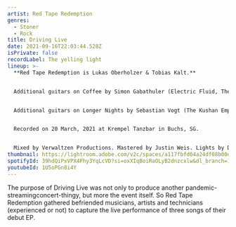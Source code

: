 ```yaml
---
artist: Red Tape Redemption
genres:
  - Stoner
  - Rock
title: Driving Live
date: 2021-09-16T22:03:44.528Z
isPrivate: false
recordLabel: The yelling light
lineup: >-
  **Red Tape Redemption is Lukas Oberholzer & Tobias Kalt.**


  Additional guitars on Coffee by Simon Gabathuler (Electric Fluid, The Mailbox Project).


  Additional guitars on Longer Nights by Sebastian Vogt (The Kushan Empire, Forlet Sires, Megaton Sword).


  Recorded on 20 March, 2021 at Krempel Tanzbar in Buchs, SG. 


  Mixed by Verwaltzen Productions. Mastered by Justin Weis. Lights by Daniele Brumana. Technical assistants by Manuel Steiner. Camera operators: David Gabathuler & Jonathan Giger. Video editing by David Gabathuler.
thumbnail: https://lightroom.adobe.com/v2c/spaces/a117fbfd04a24df08b00dc7343422215/assets/e0cf2cccc6c66167c41a84c0995992a2/revisions/5319c09e4c5c40908d3098315ed0bdd2/renditions/c9c6be3becfedb088a2bdf638c7bb00f
spotifyId: 39hdQiPxVPX4Fhy3YqLcVD?si=oxXIqBoiRaOLyB2dnzcxlw&dl_branch=1
youtubeId: 1U5oPGn8i4Y
---
```

The purpose of Driving Live was not only to produce another pandemic-streamingconcert-thingy, but more the event itself. So Red Tape Redemption gathered befriended musicians, artists and technicians (experienced or not) to capture the live performance of three songs of their debut EP.